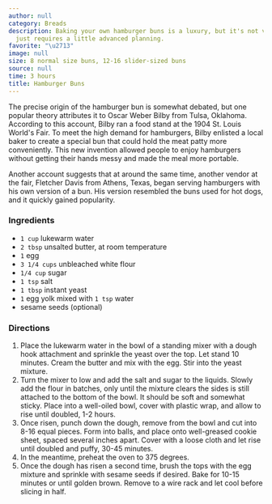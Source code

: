 ```yaml
---
author: null
category: Breads
description: Baking your own hamburger buns is a luxury, but it's not very hard, and
  just requires a little advanced planning.
favorite: "\u2713"
image: null
size: 8 normal size buns, 12-16 slider-sized buns
source: null
time: 3 hours
title: Hamburger Buns
---
```


The precise origin of the hamburger bun is somewhat debated, but one popular theory attributes it to Oscar Weber Bilby from Tulsa, Oklahoma. According to this account, Bilby ran a food stand at the 1904 St. Louis World's Fair. To meet the high demand for hamburgers, Bilby enlisted a local baker to create a special bun that could hold the meat patty more conveniently. This new invention allowed people to enjoy hamburgers without getting their hands messy and made the meal more portable.

Another account suggests that at around the same time, another vendor at the fair, Fletcher Davis from Athens, Texas, began serving hamburgers with his own version of a bun. His version resembled the buns used for hot dogs, and it quickly gained popularity.

### Ingredients

* `1 cup` lukewarm water
* `2 tbsp` unsalted butter, at room temperature
* `1` egg
* `3 1/4 cups` unbleached white flour
* `1/4 cup` sugar
* `1 tsp` salt
* `1 tbsp` instant yeast
* `1` egg yolk mixed with `1 tsp` water
* sesame seeds (optional)

### Directions

1. Place the lukewarm water in the bowl of a standing mixer with a dough hook attachment and sprinkle the yeast over the top. Let stand 10 minutes. Cream the butter and mix with the egg. Stir into the yeast mixture.
2. Turn the mixer to low and add the salt and sugar to the liquids. Slowly add the flour in batches, only until the mixture clears the sides is still attached to the bottom of the bowl. It should be soft and somewhat sticky. Place into a well-oiled bowl, cover with plastic wrap, and allow to rise until doubled, 1-2 hours.
3. Once risen, punch down the dough, remove from the bowl and cut into 8-16 equal pieces. Form into balls, and place onto well-greased cookie sheet, spaced several inches apart. Cover with a loose cloth and let rise until doubled and puffy, 30-45 minutes.
4. In the meantime, preheat the oven to 375 degrees.
5. Once the dough has risen a second time, brush the tops with the egg mixture and sprinkle with sesame seeds if desired. Bake for 10-15 minutes or until golden brown. Remove to a wire rack and let cool before slicing in half.